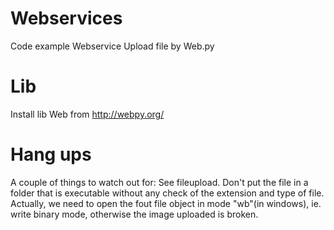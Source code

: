 # Webservices
Code example Webservice Upload file by Web.py

# Lib
Install lib Web from http://webpy.org/

# Hang ups
A couple of things to watch out for:
See fileupload.
Don't put the file in a folder that is executable without any check of the extension and type of file.
Actually, we need to open the fout file object in mode "wb"(in windows), ie. write binary mode, otherwise the image uploaded is broken.
